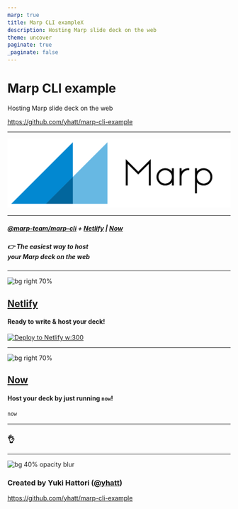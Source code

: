 ```yaml
---
marp: true
title: Marp CLI exampleX
description: Hosting Marp slide deck on the web
theme: uncover
paginate: true
_paginate: false
---
```



# <!--fit--> Marp CLI example

Hosting Marp slide deck on the web

https://github.com/yhatt/marp-cli-example


---

![Marp bg 60%](https://raw.githubusercontent.com/marp-team/marp/master/marp.png)


---

<!--
_backgroundColor: #123

_color: #fff
-->

##### <!--fit--> [@marp-team/marp-cli](https://github.com/marp-team/marp-cli) + [Netlify](https://www.netlify.com/) | [Now](https://zeit.co/now)

##### <!--fit--> 👉 The easiest way to host<br />your Marp deck on the web

---

![bg right 70%](https://www.netlify.com/img/press/logos/logomark.svg)


## **[Netlify](https://www.netlify.com/)**


#### Ready to write & host your deck!

[![Deploy to Netlify w:300](https://www.netlify.com/img/deploy/button.svg)](https://app.netlify.com/start/deploy?repository=https://github.com/yhatt/marp-cli-example)


---

![bg right 70%](https://assets.zeit.co/image/upload/front/assets/design/now-black.svg)

## **[Now](https://zeit.co/now)**

#### Host your deck by just running `now`!

```bash
now

```

---


### <!--fit--> :ok_hand:

---

<style scoped>
h3 {
  text-shadow: 0 0 30px #fff;
}
</style>

![bg 40% opacity blur](https://avatars1.githubusercontent.com/u/3993388?v=4)

### Created by Yuki Hattori ([@yhatt](https://github.com/yhatt))

https://github.com/yhatt/marp-cli-example
